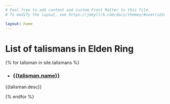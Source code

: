 ```yaml
---
# Feel free to add content and custom Front Matter to this file.
# To modify the layout, see https://jekyllrb.com/docs/themes/#overriding-theme-defaults

layout: home    
---
```


# List of talismans in Elden Ring

{% for talisman in site.talismans %}

* ### [{{talisman.name}}]({{site.baseurl}}/{{talisman.url}})
{{talisman.desc}}



{% endfor %}